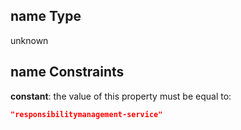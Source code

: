 ## name Type

unknown

## name Constraints

**constant**: the value of this property must be equal to:

```json
"responsibilitymanagement-service"
```
